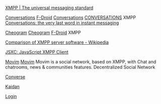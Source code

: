 
[XMPP | The universal messaging standard](https://xmpp.org/)

[Conversations](https://github.com/siacs/Conversations)
[F-Droid](https://f-droid.org/app/eu.siacs.conversations)
[Conversations](https://f-droid.org/packages/eu.siacs.conversations)
[CONVERSATIONS](https://github.com/iNPUTmice/Conversations)
XMPP
[Conversations: the very last word in instant messaging](https://conversations.im/)

[Cheogram](https://f-droid.org/packages/com.cheogram.android)
[Cheogram](https://git.singpolyma.net/cheogram-android)
[F-Droid](https://www.f-droid.org/app/com.cheogram.android)
XMPP

[Comparison of XMPP server software - Wikipedia](https://en.wikipedia.org/wiki/Comparison_of_XMPP_server_software)

[JSXC: JavaScript XMPP Client](https://www.jsxc.org/)

[Movim](https://movim.eu/)
[Movim](https://freedif.org/movim-the-decentralized-social-network)
Movim is a social network, based on XMPP, with Chat and chatrooms, news & communities features.
Decentralized Social Network

[Converse](https://conversejs.org/)

[Kaidan](https://www.kaidan.im/)

[Login](https://mov.im/?login=)
